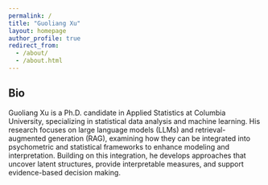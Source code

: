 ```yaml
---
permalink: /
title: "Guoliang Xu"
layout: homepage
author_profile: true
redirect_from: 
  - /about/
  - /about.html
---
```


## Bio
<div class="bio-justify">
Guoliang Xu is a Ph.D. candidate in Applied Statistics at Columbia University, specializing in statistical data analysis and machine learning. His research focuses on large language models (LLMs) and retrieval-augmented generation (RAG), examining how they can be integrated into psychometric and statistical frameworks to enhance modeling and interpretation. Building on this integration, he develops approaches that uncover latent structures, provide interpretable measures, and support evidence-based decision making.
</div>
